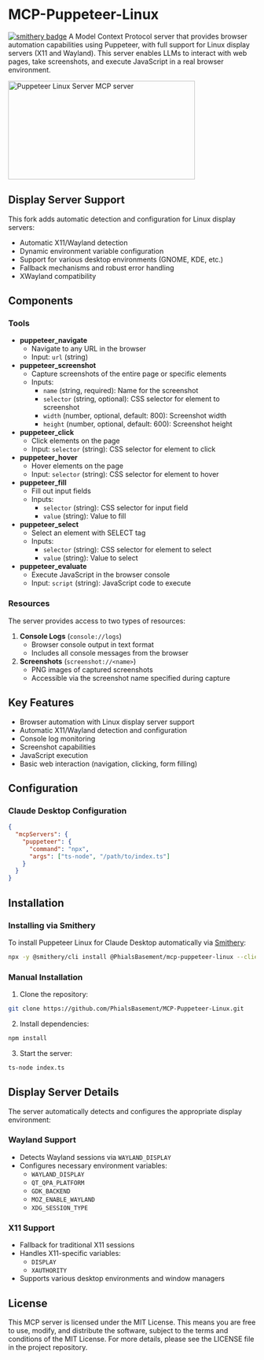 # MCP-Puppeteer-Linux
[![smithery badge](https://smithery.ai/badge/@PhialsBasement/mcp-puppeteer-linux)](https://smithery.ai/server/@PhialsBasement/mcp-puppeteer-linux)
A Model Context Protocol server that provides browser automation capabilities using Puppeteer, with full support for Linux display servers (X11 and Wayland). This server enables LLMs to interact with web pages, take screenshots, and execute JavaScript in a real browser environment.

<a href="https://glama.ai/mcp/servers/dhm3zekwh9"><img width="380" height="200" src="https://glama.ai/mcp/servers/dhm3zekwh9/badge" alt="Puppeteer Linux Server MCP server" /></a>

## Display Server Support
This fork adds automatic detection and configuration for Linux display servers:
- Automatic X11/Wayland detection
- Dynamic environment variable configuration
- Support for various desktop environments (GNOME, KDE, etc.)
- Fallback mechanisms and robust error handling
- XWayland compatibility

## Components
### Tools
- **puppeteer_navigate**
  - Navigate to any URL in the browser
  - Input: `url` (string)
- **puppeteer_screenshot**
  - Capture screenshots of the entire page or specific elements
  - Inputs:
    - `name` (string, required): Name for the screenshot
    - `selector` (string, optional): CSS selector for element to screenshot
    - `width` (number, optional, default: 800): Screenshot width
    - `height` (number, optional, default: 600): Screenshot height
- **puppeteer_click**
  - Click elements on the page
  - Input: `selector` (string): CSS selector for element to click
- **puppeteer_hover**
  - Hover elements on the page
  - Input: `selector` (string): CSS selector for element to hover
- **puppeteer_fill**
  - Fill out input fields
  - Inputs:
    - `selector` (string): CSS selector for input field
    - `value` (string): Value to fill
- **puppeteer_select**
  - Select an element with SELECT tag
  - Inputs:
    - `selector` (string): CSS selector for element to select
    - `value` (string): Value to select
- **puppeteer_evaluate**
  - Execute JavaScript in the browser console
  - Input: `script` (string): JavaScript code to execute

### Resources
The server provides access to two types of resources:
1. **Console Logs** (`console://logs`)
   - Browser console output in text format
   - Includes all console messages from the browser
2. **Screenshots** (`screenshot://<name>`)
   - PNG images of captured screenshots
   - Accessible via the screenshot name specified during capture

## Key Features
- Browser automation with Linux display server support
- Automatic X11/Wayland detection and configuration
- Console log monitoring
- Screenshot capabilities
- JavaScript execution
- Basic web interaction (navigation, clicking, form filling)

## Configuration
### Claude Desktop Configuration
```json
{
  "mcpServers": {
    "puppeteer": {
      "command": "npx",
      "args": ["ts-node", "/path/to/index.ts"]
    }
  }
}
```

## Installation

### Installing via Smithery

To install Puppeteer Linux for Claude Desktop automatically via [Smithery](https://smithery.ai/server/@PhialsBasement/mcp-puppeteer-linux):

```bash
npx -y @smithery/cli install @PhialsBasement/mcp-puppeteer-linux --client claude
```

### Manual Installation
1. Clone the repository:
```bash
git clone https://github.com/PhialsBasement/MCP-Puppeteer-Linux.git
```

2. Install dependencies:
```bash
npm install
```

3. Start the server:
```bash
ts-node index.ts
```

## Display Server Details
The server automatically detects and configures the appropriate display environment:

### Wayland Support
- Detects Wayland sessions via `WAYLAND_DISPLAY`
- Configures necessary environment variables:
  - `WAYLAND_DISPLAY`
  - `QT_QPA_PLATFORM`
  - `GDK_BACKEND`
  - `MOZ_ENABLE_WAYLAND`
  - `XDG_SESSION_TYPE`

### X11 Support
- Fallback for traditional X11 sessions
- Handles X11-specific variables:
  - `DISPLAY`
  - `XAUTHORITY`
- Supports various desktop environments and window managers

## License
This MCP server is licensed under the MIT License. This means you are free to use, modify, and distribute the software, subject to the terms and conditions of the MIT License. For more details, please see the LICENSE file in the project repository.
